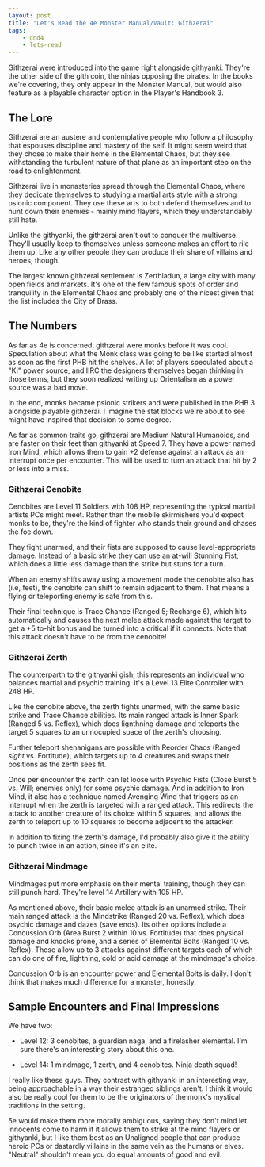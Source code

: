 ```yaml
---
layout: post
title: "Let's Read the 4e Monster Manual/Vault: Githzerai"
tags:
    - dnd4
    - lets-read
---
```


Githzerai were introduced into the game right alongside githyanki. They're the
other side of the gith coin, the ninjas opposing the pirates. In the books we're
covering, they only appear in the Monster Manual, but would also feature as a
playable character option in the Player's Handbook 3.

## The Lore

Githzerai are an austere and contemplative people who follow a philosophy that
espouses discipline and mastery of the self. It might seem weird that they chose
to make their home in the Elemental Chaos, but they see withstanding the
turbulent nature of that plane as an important step on the road to
enlightenment.

Githzerai live in monasteries spread through the Elemental Chaos, where they
dedicate themselves to studying a martial arts style with a strong psionic
component. They use these arts to both defend themselves and to hunt down their
enemies - mainly mind flayers, which they understandably still hate.

Unlike the githyanki, the githzerai aren't out to conquer the
multiverse. They'll usually keep to themselves unless someone makes an effort to
rile them up. Like any other people they can produce their share of villains and
heroes, though.

The largest known githzerai settlement is Zerthladun, a large city with many
open fields and markets. It's one of the few famous spots of order and
tranquility in the Elemental Chaos and probably one of the nicest given that the
list includes the City of Brass.

## The Numbers

As far as 4e is concerned, githzerai were monks before it was cool. Speculation
about what the Monk class was going to be like started almost as soon as the
first PHB hit the shelves. A lot of players speculated about a "Ki" power
source, and IIRC the designers themselves began thinking in those terms, but
they soon realized writing up Orientalism as a power source was a bad move.

In the end, monks became psionic strikers and were published in the PHB 3
alongside playable githzerai. I imagine the stat blocks we're about to see might
have inspired that decision to some degree.

As far as common traits go, githzerai are Medium Natural Humanoids, and are
faster on their feet than githyanki at Speed 7. They have a power named Iron
Mind, which allows them to gain +2 defense against an attack as an interrupt
once per encounter. This will be used to turn an attack that hit by 2 or less
into a miss.

### Githzerai Cenobite

Cenobites are Level 11 Soldiers with 108 HP, representing the typical martial
artists PCs might meet. Rather than the mobile skirmishers you'd expect monks to
be, they're the kind of fighter who stands their ground and chases the foe down.

They fight unarmed, and their fists are supposed to cause level-appropriate
damage. Instead of a basic strike they can use an at-will Stunning Fist, which
does a little less damage than the strike but stuns for a turn.

When an enemy shifts away using a movement mode the cenobite also has (i.e,
feet), the cenobite can shift to remain adjacent to them. That means a flying or
teleporting enemy is safe from this.

Their final technique is Trace Chance (Ranged 5; Recharge 6), which hits
automatically and causes the next melee attack made against the target to get a
+5 to-hit bonus and be turned into a critical if it connects. Note that this
attack doesn't have to be from the cenobite!

### Githzerai Zerth

The counterparth to the githyanki gish, this represents an individual who
balances martial and psychic training. It's a Level 13 Elite Controller with 248
HP.

Like the cenobite above, the zerth fights unarmed, with the same basic strike
and Trace Chance abilities. Its main ranged attack is Inner Spark (Ranged 5
vs. Reflex), which does lignthning damage and teleports the target 5 squares to
an unnocupied space of the zerth's choosing.

Further teleport shenanigans are possible with Reorder Chaos (Ranged _sight_
vs. Fortitude), which targets up to 4 creatures and swaps their positions as the
zerth sees fit.

Once per encounter the zerth can let loose with Psychic Fists (Close Burst 5
vs. Will; enemies only) for some psychic damage. And in addition to Iron Mind,
it also has a technique named Avenging Wind that triggers as an interrupt when
the zerth is targeted with a ranged attack. This redirects the attack to another
creature of its choice within 5 squares, and allows the zerth to teleport up to
10 squares to become adjacent to the attacker.

In addition to fixing the zerth's damage, I'd probably also give it the ability
to punch twice in an action, since it's an elite.

### Githzerai Mindmage

Mindmages put more emphasis on their mental training, though they can still
punch hard. They're level 14 Artillery with 105 HP.

As mentioned above, their basic melee attack is an unarmed strike. Their main
ranged attack is the Mindstrike (Ranged 20 vs. Reflex), which does psychic
damage and dazes (save ends). Its other options include a Concussion Orb (Area
Burst 2 within 10 vs. Fortitude) that does physical damage and knocks prone, and
a series of Elemental Bolts (Ranged 10 vs. Reflex). Those allow up to 3 attacks
against different targets each of which can do one of fire, lightning, cold or
acid damage at the mindmage's choice.

Concussion Orb is an encounter power and Elemental Bolts is daily. I don't think
that makes much difference for a monster, honestly.

## Sample Encounters and Final Impressions

We have two:

- Level 12: 3 cenobites, a guardian naga, and a firelasher elemental. I'm sure
  there's an interesting story about this one.

- Level 14: 1 mindmage, 1 zerth, and 4 cenobites. Ninja death squad!

I really like these guys. They contrast with githyanki in an interesting way,
being approachable in a way their estranged siblings aren't. I think it would
also be really cool for them to be the originators of the monk's mystical
traditions in the setting.

5e would make them more morally ambiguous, saying they don't mind let innocents
come to harm if it allows them to strike at the mind flayers or githyanki, but I
like them best as an Unaligned people that can produce heroic PCs or dastardly
villains in the same vein as the humans or elves. "Neutral" shouldn't mean you
do equal amounts of good and evil.
